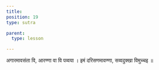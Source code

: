 ```yaml
---
title: 
position: 19
type: sutra

parent:
  type: lesson

---
```


अगारमावसंता वि, आरण्णा वा वि पव्वया ।
इमं दरिसणमावण्णा, सव्वदुक्खा विमुच्चइ ॥